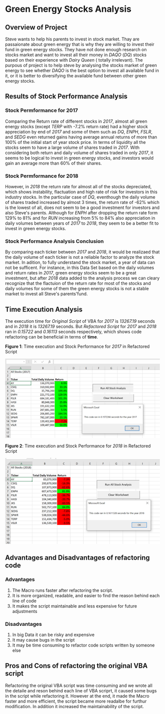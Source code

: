 # Green Energy Stocks Analysis
## Overview of Project
Steve wants to help his parents to invest in stock market. Thay are passaionate about green energy that is why they are willing to invest their fund in green energy stocks. They have not done enough research on stocks market and want to invest all their money in _DAQO_ (_DQ_) stocks based on their experience with _Dairy Queen_ ( totally irrelevant). The purpous of project is to help steve by analysing the stocks market of green energy to see whether _DAQO_ is the best option to invest all available fund in it, or it is better to diversifying the available fund between other green energy stocks.
## Results of Stock Performance Analysis
### Stock Permformance for 2017
Comparing the Return rate of different stocks in _2017_, almost all green energy stocks (except _TERP_ with -7.2% return rate) had a higher stock appreciation by end of _2017_ and some of them such as _DQ_, _ENPH_, _FSLR_, and _SEDG_ even returned gains having average annual returns of more than 100% of the initial start of year stock price. In terms of liquidity all the stocks seem to have a large volume of shares traded in _2017_. With considering both return and daily volume of shares traded in only _2017_, it seems to be logical to invest in green energy stocks, and investors would gain an average more than 60% of their shares.
### Stock Permformance for 2018
However, in _2018_ the return rate for almost all of the stocks depreciated, which shows instability, flactuation and high rate of risk for investors in this industry stocks. In the particular case of _DQ_, eventhough the daily volume of shares traded increased by almost 3 times, the return rate of -62% which is the lowest of all, does not seem to be a good investment for investors and also Steve's parents. Although for _ENPH_ after dropping the return rate form 129% to 81% and for _RUN_ increasing from 5% to 84% also appreciation in daily volumes between years of _2017_ to _2018_, they seem to be a better fit to invest in green energy stocks.
### Stock Performance Analysis Conclusion 
By comparing each ticker between _2017_ and _2018_, it would be realizaed that the daily volume of each ticker is not a reliable factor to analyze the stock market. In adition, to fully understand the stock market, a year of data can not be sufficent. For instance, in this Data Set based on the daily volumes and return rates in _2017_, green energy stocks seem to be a great investment, but after _2018_ data added to the analysis process we can cleary recognize that the flactuion of the return rate for most of the stocks and daily volumes for some of them the green energy stocks is not a stable market to invest all Steve's parents'fund.
## Time Execution Analysis
The execution time for _Original Script_ of VBA for _2017_ is _13267.19_ seconds and in _2018_ it is _13267.19_ seconds. But _Refactored Script_ for _2017_ and _2018_ ran in _0.15722_ and _0.16113_ seconds respectively, which shows code refactoring can be beneficial in terms of **time**. 

**Figure 1**: Time execution and Stock Performance for _2017_ in Refactored Script

![](Resources/VBA_Challenge_2017.png)

**Figure 2**: Time execution and Stock Performance for _2018_ in Refactored Script

![](Resources/VBA_Challenge_2018.png)


## Advantages and Disadvantages of refactoring code
### Advantages
1) The Macro runs faster after refactoring the script.
2) It is more organized, readable, and easier to find the reason behind each line of code 
3) It makes the script maintainable and less expensive for future adjustments
### Disadvantages
1) In big Data it can be risky and expensive 
2) It may cause bugs in the script
3) It may be time consuming to refactor code scripts written by someone else
## Pros and Cons of refactoring the original VBA script
Refactoring the original VBA script was time consuming and we wrote all the detaile and reson behind each line of VBA scriprt, it caused some bugs in the script while refactoring it. However at the end, it made the Macro faster and more efficient, the script became more readalbe for furthur modification. In addition it increased the maintainability of the script.
